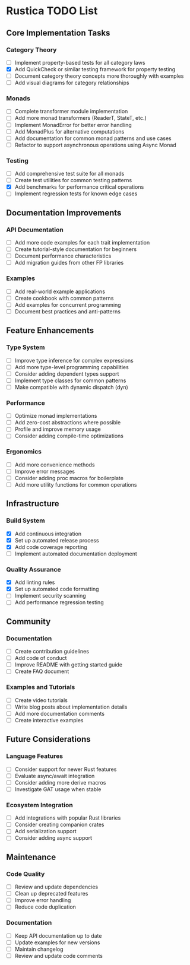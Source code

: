 # Rustica TODO List

## Core Implementation Tasks

### Category Theory
- [ ] Implement property-based tests for all category laws
- [x] Add QuickCheck or similar testing framework for property testing
- [ ] Document category theory concepts more thoroughly with examples
- [ ] Add visual diagrams for category relationships

### Monads
- [ ] Complete transformer module implementation
- [ ] Add more monad transformers (ReaderT, StateT, etc.)
- [ ] Implement MonadError for better error handling
- [ ] Add MonadPlus for alternative computations
- [ ] Add documentation for common monad patterns and use cases
- [ ] Refactor to support asynchronous operations using Async Monad

### Testing
- [ ] Add comprehensive test suite for all monads
- [ ] Create test utilities for common testing patterns
- [x] Add benchmarks for performance critical operations
- [ ] Implement regression tests for known edge cases

## Documentation Improvements

### API Documentation
- [ ] Add more code examples for each trait implementation
- [ ] Create tutorial-style documentation for beginners
- [ ] Document performance characteristics
- [ ] Add migration guides from other FP libraries

### Examples
- [ ] Add real-world example applications
- [ ] Create cookbook with common patterns
- [ ] Add examples for concurrent programming
- [ ] Document best practices and anti-patterns

## Feature Enhancements

### Type System
- [ ] Improve type inference for complex expressions
- [ ] Add more type-level programming capabilities
- [ ] Consider adding dependent types support
- [ ] Implement type classes for common patterns
- [ ] Make compatible with dynamic dispatch (dyn)

### Performance
- [ ] Optimize monad implementations
- [ ] Add zero-cost abstractions where possible
- [ ] Profile and improve memory usage
- [ ] Consider adding compile-time optimizations

### Ergonomics
- [ ] Add more convenience methods
- [ ] Improve error messages
- [ ] Consider adding proc macros for boilerplate
- [ ] Add more utility functions for common operations

## Infrastructure

### Build System
- [x] Add continuous integration
- [x] Set up automated release process
- [x] Add code coverage reporting
- [ ] Implement automated documentation deployment

### Quality Assurance
- [x] Add linting rules
- [x] Set up automated code formatting
- [ ] Implement security scanning
- [ ] Add performance regression testing

## Community

### Documentation
- [ ] Create contribution guidelines
- [ ] Add code of conduct
- [ ] Improve README with getting started guide
- [ ] Create FAQ document

### Examples and Tutorials
- [ ] Create video tutorials
- [ ] Write blog posts about implementation details
- [ ] Add more documentation comments
- [ ] Create interactive examples

## Future Considerations

### Language Features
- [ ] Consider support for newer Rust features
- [ ] Evaluate async/await integration
- [ ] Consider adding more derive macros
- [ ] Investigate GAT usage when stable

### Ecosystem Integration
- [ ] Add integrations with popular Rust libraries
- [ ] Consider creating companion crates
- [ ] Add serialization support
- [ ] Consider adding async support

## Maintenance

### Code Quality
- [ ] Review and update dependencies
- [ ] Clean up deprecated features
- [ ] Improve error handling
- [ ] Reduce code duplication

### Documentation
- [ ] Keep API documentation up to date
- [ ] Update examples for new versions
- [ ] Maintain changelog
- [ ] Review and update code comments
